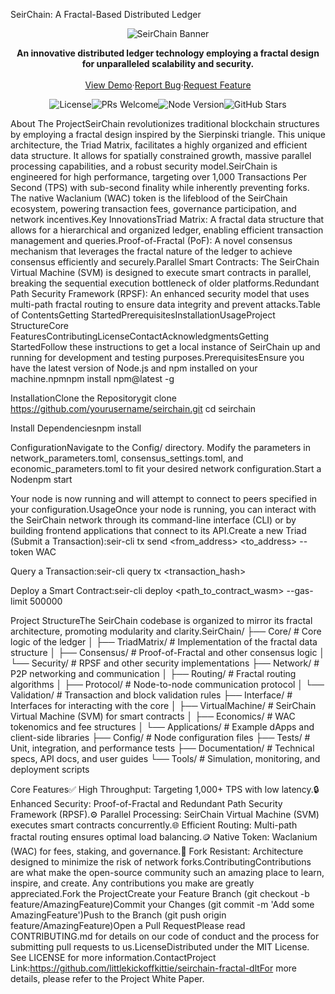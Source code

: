 SeirChain: A Fractal-Based Distributed Ledger<p align="center"><img src="https://placehold.co/600x300/0D1117/FFFFFF?text=SeirChain&font=raleway" alt="SeirChain Banner"></p><p align="center"><strong>An innovative distributed ledger technology employing a fractal design for unparalleled scalability and security.</strong><br /><br /><a href="#">View Demo</a>·<a href="#">Report Bug</a>·<a href="#">Request Feature</a></p><p align="center"><img src="https://img.shields.io/badge/license-MIT-blue.svg" alt="License"><img src="https://img.shields.io/badge/PRs-welcome-brightgreen.svg" alt="PRs Welcome"><img src="https://img.shields.io/badge/node-18.x-green.svg" alt="Node Version"><img src="https://img.shields.io/github/stars/yourusername/seirchain?style=social" alt="GitHub Stars"></p>About The ProjectSeirChain revolutionizes traditional blockchain structures by employing a fractal design inspired by the Sierpinski triangle. This unique architecture, the Triad Matrix, facilitates a highly organized and efficient data structure. It allows for spatially constrained growth, massive parallel processing capabilities, and a robust security model.SeirChain is engineered for high performance, targeting over 1,000 Transactions Per Second (TPS) with sub-second finality while inherently preventing forks. The native Waclanium (WAC) token is the lifeblood of the SeirChain ecosystem, powering transaction fees, governance participation, and network incentives.Key InnovationsTriad Matrix: A fractal data structure that allows for a hierarchical and organized ledger, enabling efficient transaction management and queries.Proof-of-Fractal (PoF): A novel consensus mechanism that leverages the fractal nature of the ledger to achieve consensus efficiently and securely.Parallel Smart Contracts: The SeirChain Virtual Machine (SVM) is designed to execute smart contracts in parallel, breaking the sequential execution bottleneck of older platforms.Redundant Path Security Framework (RPSF): An enhanced security model that uses multi-path fractal routing to ensure data integrity and prevent attacks.Table of ContentsGetting StartedPrerequisitesInstallationUsageProject StructureCore FeaturesContributingLicenseContactAcknowledgmentsGetting StartedFollow these instructions to get a local instance of SeirChain up and running for development and testing purposes.PrerequisitesEnsure you have the latest version of Node.js and npm installed on your machine.npmnpm install npm@latest -g

InstallationClone the Repositorygit clone https://github.com/yourusername/seirchain.git
cd seirchain

Install Dependenciesnpm install

ConfigurationNavigate to the Config/ directory. Modify the parameters in network_parameters.toml, consensus_settings.toml, and economic_parameters.toml to fit your desired network configuration.Start a Nodenpm start

Your node is now running and will attempt to connect to peers specified in your configuration.UsageOnce your node is running, you can interact with the SeirChain network through its command-line interface (CLI) or by building frontend applications that connect to its API.Create a new Triad (Submit a Transaction):seir-cli tx send <from_address> <to_address> <amount> --token WAC

Query a Transaction:seir-cli query tx <transaction_hash>

Deploy a Smart Contract:seir-cli deploy <path_to_contract_wasm> --gas-limit 500000

Project StructureThe SeirChain codebase is organized to mirror its fractal architecture, promoting modularity and clarity.SeirChain/
├── Core/               # Core logic of the ledger
│   ├── TriadMatrix/    # Implementation of the fractal data structure
│   ├── Consensus/      # Proof-of-Fractal and other consensus logic
│   └── Security/       # RPSF and other security implementations
├── Network/            # P2P networking and communication
│   ├── Routing/        # Fractal routing algorithms
│   ├── Protocol/       # Node-to-node communication protocol
│   └── Validation/     # Transaction and block validation rules
├── Interface/          # Interfaces for interacting with the core
│   ├── VirtualMachine/ # SeirChain Virtual Machine (SVM) for smart contracts
│   ├── Economics/      # WAC tokenomics and fee structures
│   └── Applications/   # Example dApps and client-side libraries
├── Config/             # Node configuration files
├── Tests/              # Unit, integration, and performance tests
├── Documentation/      # Technical specs, API docs, and user guides
└── Tools/              # Simulation, monitoring, and deployment scripts

Core Features✅ High Throughput: Targeting 1,000+ TPS with low latency.🔒 Enhanced Security: Proof-of-Fractal and Redundant Path Security Framework (RPSF).⚙️ Parallel Processing: SeirChain Virtual Machine (SVM) executes smart contracts concurrently.🌐 Efficient Routing: Multi-path fractal routing ensures optimal load balancing.🪙 Native Token: Waclanium (WAC) for fees, staking, and governance.🚫 Fork Resistant: Architecture designed to minimize the risk of network forks.ContributingContributions are what make the open-source community such an amazing place to learn, inspire, and create. Any contributions you make are greatly appreciated.Fork the ProjectCreate your Feature Branch (git checkout -b feature/AmazingFeature)Commit your Changes (git commit -m 'Add some AmazingFeature')Push to the Branch (git push origin feature/AmazingFeature)Open a Pull RequestPlease read CONTRIBUTING.md for details on our code of conduct and the process for submitting pull requests to us.LicenseDistributed under the MIT License. See LICENSE for more information.ContactProject Link:https://github.com/littlekickoffkittie/seirchain-fractal-dltFor more details, please refer to the Project White Paper.
